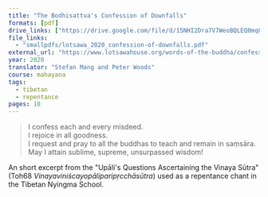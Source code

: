 ```yaml
---
title: "The Bodhisattva's Confession of Downfalls"
formats: [pdf]
drive_links: ["https://drive.google.com/file/d/15NHI2Dra7V7WeoBQLEQ0mq8Zu7aV3CQm/view?usp=drivesdk"]
file_links:
  - "smallpdfs/lotsawa_2020_confession-of-downfalls.pdf"
external_url: "https://www.lotsawahouse.org/words-of-the-buddha/confession-of-downfalls-nyingma"
year: 2020
translator: "Stefan Mang and Peter Woods"
course: mahayana
tags:
  - tibetan
  - repentance
pages: 10
---
```


> I confess each and every misdeed.  
I rejoice in all goodness.  
I request and pray to all the buddhas to teach and remain in saṃsāra.  
May I attain sublime, supreme, unsurpassed wisdom!

An short excerpt from the "Upāli's Questions Ascertaining the Vinaya Sūtra" (Toh68 *Vinayaviniścayopāli​paripṛcchāsūtra*) used as a repentance chant in the Tibetan Nyingma School.

